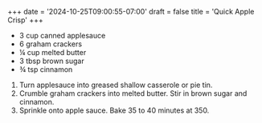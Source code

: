 +++
date = '2024-10-25T09:00:55-07:00'
draft = false
title = 'Quick Apple Crisp'
+++

* 3 cup canned applesauce
* 6 graham crackers
* ¼ cup melted butter
* 3 tbsp brown sugar
* ¾ tsp cinnamon

1. Turn applesauce into greased shallow casserole or pie tin. 
2. Crumble graham crackers into melted butter. Stir in brown sugar and cinnamon.
3. Sprinkle onto apple sauce. Bake 35 to 40 minutes at 350.
